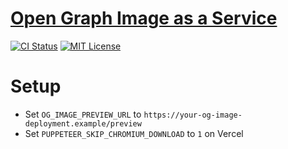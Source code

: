 # [Open Graph Image as a Service](https://og-image.ciffelia.com)

[![CI Status](https://github.com/ciffelia/og-image/workflows/CI/badge.svg?branch=main)](https://github.com/ciffelia/og-image/actions?query=workflow%3ACI+branch%3Amain)
[![MIT License](https://img.shields.io/badge/license-MIT-brightgreen.svg?style=flat)](LICENSE)

# Setup

- Set `OG_IMAGE_PREVIEW_URL` to `https://your-og-image-deployment.example/preview`
- Set `PUPPETEER_SKIP_CHROMIUM_DOWNLOAD` to `1` on Vercel

